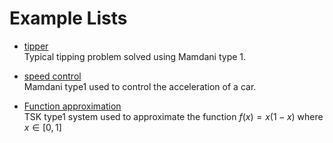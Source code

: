 # Example Lists

* [tipper](examples/tipper.md)<br>
  Typical tipping problem solved using Mamdani type 1.

* [speed control](examples/speed_control.md)<br>
   Mamdani type1 used to control the acceleration of a car.

* [Function approximation](examples/function_approximation.md)<br>
  TSK type1 system used to approximate the function $f(x) = x(1-x)$ where $x\in[0,1]$
